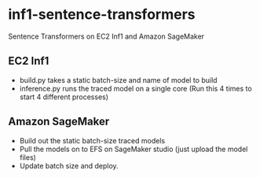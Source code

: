 # inf1-sentence-transformers
Sentence Transformers on EC2 Inf1 and Amazon SageMaker


## EC2 Inf1
* build.py takes a static batch-size and name of model to build
* inference.py runs the traced model on a single core (Run this 4 times to start 4 different processes)


## Amazon SageMaker
* Build out the static batch-size traced models
* Pull the models on to EFS on SageMaker studio (just upload the model files)
* Update batch size and deploy. 
